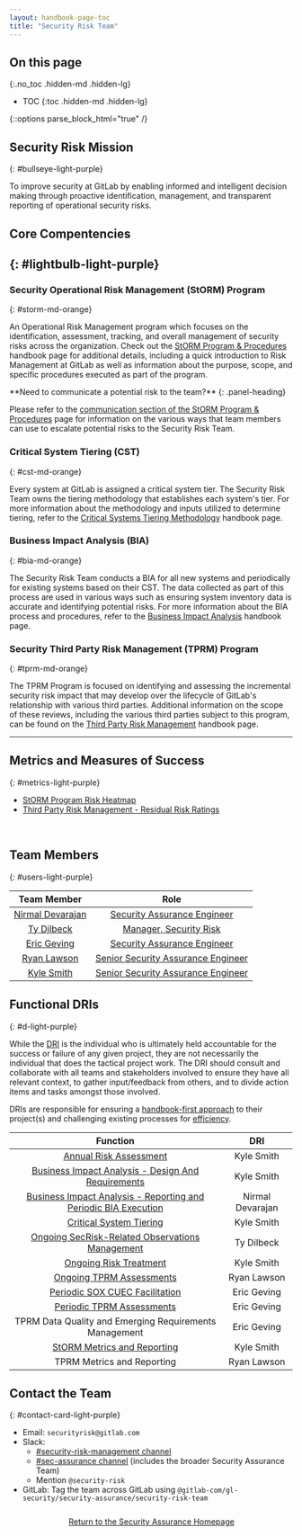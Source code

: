 ```yaml
---
layout: handbook-page-toc
title: "Security Risk Team"
---
```


## On this page
{:.no_toc .hidden-md .hidden-lg}

- TOC
{:toc .hidden-md .hidden-lg}

<!--HTML Parser Markup-->
{::options parse_block_html="true" /}

## <i class="fas fa-bullseye" style="color:rgb(110,73,203)" aria-hidden="true"></i> Security Risk Mission
{: #bullseye-light-purple}

To improve security at GitLab by enabling informed and intelligent decision making through proactive identification, management, and transparent reporting of operational security risks.

## <i class="far fa-lightbulb" style="color:rgb(110,73,203)" aria-hidden="true"></i> Core Compentencies
{: #lightbulb-light-purple}
----

### <i class="fas fa-shield-alt" style="color:rgb(253,109,38)" aria-hidden="true"></i> Security Operational Risk Management (StORM) Program
{: #storm-md-orange}

An Operational Risk Management program which focuses on the identification, assessment, tracking, and overall management of security risks across the organization. Check out the [StORM Program & Procedures](/handbook/security/security-assurance/security-risk/storm-program/index.html) handbook page for additional details, including a quick introduction to Risk Management at GitLab as well as information about the purpose, scope, and specific procedures executed as part of the program. 


<div class="panel panel-gitlab-orange">
**Need to communicate a potential risk to the team?**
{: .panel-heading}
<div class="panel-body">

Please refer to the [communication section of the StORM Program & Procedures](/handbook/security/security-assurance/security-risk/storm-program/index.html#communication-of-risks-to-the-security-risk-team) page for information on the various ways that team members can use to escalate potential risks to the Security Risk Team.

</div>
</div>


### <i class="fas fa-search" style="color:rgb(253,109,38)" aria-hidden="true"></i> Critical System Tiering (CST)
{: #cst-md-orange}

Every system at GitLab is assigned a critical system tier. The Security Risk Team owns the tiering methodology that establishes each system's tier. For more information about the methodology and inputs utilized to determine tiering, refer to the [Critical Systems Tiering Methodology](/handbook/security/security-assurance/security-risk/storm-program/critical-systems.html) handbook page.


### <i class="fas fa-exclamation-triangle" style="color:rgb(253,109,38)" aria-hidden="true"></i> Business Impact Analysis (BIA)
{: #bia-md-orange}

The Security Risk Team conducts a BIA for all new systems and periodically for existing systems based on their CST. The data collected as part of this process are used in various ways such as ensuring system inventory data is accurate and identifying potential risks. For more information about the BIA process and procedures, refer to the [Business Impact Analysis](/handbook/security/security-assurance/security-risk/storm-program/business-impact-analysis.html) handbook page.


### <i class="fas fa-hands-helping" style="color:rgb(253,109,38)" aria-hidden="true"></i> Security Third Party Risk Management (TPRM) Program
{: #tprm-md-orange}

The TPRM Program is focused on identifying and assessing the incremental security risk impact that may develop over the lifecycle of GitLab's relationship with various third parties. Additional information on the scope of these reviews, including the various third parties subject to this program, can be found on the [Third Party Risk Management](/handbook/security/security-assurance/security-risk/third-party-risk-management.html) handbook page.

----
## <i class="fas fa-tasks" style="color:rgb(110,73,203)" aria-hidden="true"></i> Metrics and Measures of Success
{: #metrics-light-purple}

- [StORM Program Risk Heatmap](/handbook/security/performance-indicators/#operational-security-risk-management-tier-2-risks)
- [Third Party Risk Management - Residual Risk Ratings](https://about.gitlab.com/handbook/security/performance-indicators/#third-party-risk-management)
<br>


## <i class="fas fa-users" style="color:rgb(110,73,203)" aria-hidden="true"></i> Team Members
{: #users-light-purple}

|Team Member|Role|
|:----------:|:----------:|
|[Nirmal Devarajan](https://gitlab.com/ndevarajan)|[Security Assurance Engineer](https://handbook.gitlab.com/job-families/security/security-risk/#security-risk-engineer-intermediate)|
|[Ty Dilbeck](https://gitlab.com/tdilbeck)|[Manager, Security Risk](https://handbook.gitlab.com/job-families/security/security-risk/#manager-security-risk)|
|[Eric Geving](https://gitlab.com/ericgeving)|[Security Assurance Engineer](https://handbook.gitlab.com/job-families/security/security-risk/#security-risk-engineer-intermediate)|
|[Ryan Lawson](https://gitlab.com/rlawson1)|[Senior Security Assurance Engineer](https://handbook.gitlab.com/job-families/security/security-risk/#senior-security-risk-engineer)|
|[Kyle Smith](https://gitlab.com/kylesmith2)|[Senior Security Assurance Engineer](https://handbook.gitlab.com/job-families/security/security-risk/#senior-security-risk-engineer)|

## <i class="fa-solid fa-d" style="color:rgb(110,73,203)" aria-hidden="true"></i>Functional DRIs
{: #d-light-purple}

While the [DRI](https://about.gitlab.com/handbook/people-group/directly-responsible-individuals/#characteristics-of-a-project-dri) is the individual who is ultimately held accountable for the success or failure of any given project, they are not necessarily the individual that does the tactical project work. The DRI should consult and collaborate with all teams and stakeholders involved to ensure they have all relevant context, to gather input/feedback from others, and to divide action items and tasks amongst those involved.

DRIs are responsible for ensuring a [handbook-first approach](https://about.gitlab.com/company/culture/all-remote/handbook-first-documentation/) to their project(s) and challenging existing processes for [efficiency](https://about.gitlab.com/handbook/values/#efficiency).

|Function	|DRI|
|:----------:|:----------:|
|[Annual Risk Assessment](https://about.gitlab.com/handbook/security/security-assurance/security-risk/storm-program/#storm-procedures)	|Kyle Smith|
|[Business Impact Analysis - Design And Requirements](https://about.gitlab.com/handbook/security/security-assurance/security-risk/storm-program/business-impact-analysis.html)	|Kyle Smith|
|[Business Impact Analysis - Reporting and Periodic BIA Execution](https://about.gitlab.com/handbook/security/security-assurance/security-risk/storm-program/business-impact-analysis.html)	|Nirmal Devarajan|
|[Critical System Tiering](https://about.gitlab.com/handbook/security/security-assurance/security-risk/storm-program/critical-systems.html#determining-critical-system-tiers)	|Kyle Smith|
|[Ongoing SecRisk-Related Observations Management](https://about.gitlab.com/handbook/security/security-assurance/observation-management-procedure.html#introduction-to-observation-management-at-gitlab)	|Ty Dilbeck|
|[Ongoing Risk Treatment](https://about.gitlab.com/handbook/security/security-assurance/security-risk/storm-program/#storm-procedures)	|Kyle Smith|
|[Ongoing TPRM Assessments](https://about.gitlab.com/handbook/security/security-assurance/security-risk/third-party-risk-management.html)	|Ryan Lawson|
|[Periodic SOX CUEC Facilitation](https://about.gitlab.com/handbook/security/security-assurance/security-risk/sox_cuec_mapping_procedure.html)	|Eric Geving|
|[Periodic TPRM Assessments](https://about.gitlab.com/handbook/security/security-assurance/security-risk/third-party-risk-management.html)	|Eric Geving|
|TPRM Data Quality and Emerging Requirements Management | Eric Geving |
|[StORM Metrics and Reporting](https://about.gitlab.com/handbook/security/security-assurance/security-risk/storm-program/#step-5-annual-storm-reports)	|Kyle Smith|
|TPRM Metrics and Reporting	|Ryan Lawson|

## <i class="fas fa-id-card" style="color:rgb(110,73,203)" aria-hidden="true"></i> Contact the Team
{: #contact-card-light-purple}

- <i class="fas fa-envelope fa-fw" style="color:rgb(219,59,33)" aria-hidden="true"></i> Email: `securityrisk@gitlab.com`
- <i class="fab fa-slack fa-fw" style="color:rgb(219,59,33)" aria-hidden="true"></i> Slack: 
   - [#security-risk-management channel](https://gitlab.slack.com/archives/C01EKDNRVFD)
   - [#sec-assurance channel](https://gitlab.slack.com/archives/C0129P7DW75) (includes the broader Security Assurance Team)
   - Mention `@security-risk`
- <i class="fab fa-gitlab fa-fw" style="color:rgb(219,59,33)" aria-hidden="true"></i> GitLab: Tag the team across GitLab using `@gitlab-com/gl-security/security-assurance/security-risk-team`

<div class="flex-row" markdown="0" style="height:40px">
    <a href="https://about.gitlab.com/handbook/security/security-assurance/#" class="btn btn-purple-inv" style="width:100%;height:100%;margin:1px;display:flex;justify-content:center;align-items:center;">Return to the Security Assurance Homepage</a>
</div> 
